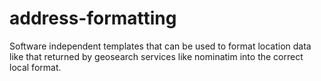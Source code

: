 address-formatting
==================

Software independent templates that can be used to format location data 
like that returned by geosearch services like nominatim into the correct 
local format.



